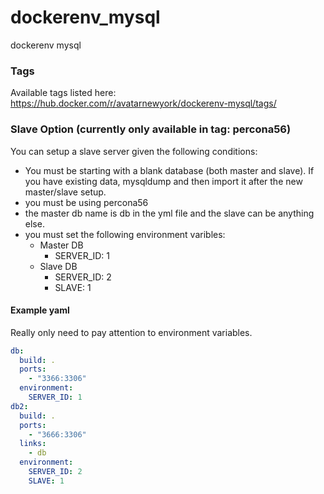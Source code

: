 dockerenv_mysql
===============

dockerenv mysql

### Tags
Available tags listed here: https://hub.docker.com/r/avatarnewyork/dockerenv-mysql/tags/

### Slave Option (currently only available in tag: percona56)
You can setup a slave server given the following conditions:

* You must be starting with a blank database (both master and slave).  If you have existing data, mysqldump and then import it after the new master/slave setup.
* you must be using percona56
* the master db name is db in the yml file and the slave can be anything else.
* you must set the following environment varibles:
  * Master DB
    * SERVER_ID: 1
  * Slave DB
    * SERVER_ID: 2
    * SLAVE: 1

#### Example yaml
Really only need to pay attention to environment variables.

```yaml
db:
  build: .
  ports:
    - "3366:3306"
  environment:
    SERVER_ID: 1
db2:
  build: .
  ports:
    - "3666:3306"
  links:
    - db
  environment:
    SERVER_ID: 2
    SLAVE: 1
```
